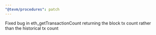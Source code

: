 ```yaml
---
"@tevm/procedures": patch
---
```


Fixed bug in eth_getTransactionCount returning the block tx count rather than the historical tx count
